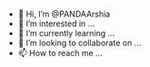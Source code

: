 - 👋 Hi, I’m @PANDAArshia
- 👀 I’m interested in ...
- 🌱 I’m currently learning ...
- 💞️ I’m looking to collaborate on ...
- 📫 How to reach me ...

<!---
PANDAArshia/PANDAArshia is a ✨ special ✨ repository because its `README.md` (this file) appears on your GitHub profile.
You can click the Preview link to take a look at your changes.
--->
